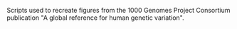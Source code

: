 Scripts used to recreate figures from the 1000 Genomes Project Consortium publication "A global reference for human genetic variation".
